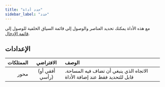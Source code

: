 ```yaml
---
title: "حدد أداة"
sidebar_label: "حدد"
---
```



مع هذه الأداة يمكنك تحديد العناصر والوصول إلى قائمة السياق الخلفية للوصول إلى [قائمة الإدخال](../insert).

## الإعدادات

| الممتلكات |   الافتراضي    | الوصف                                                                     |
| ---------:|:--------------:|:------------------------------------------------------------------------- |
|      محور | (أفقي أو رأسي) | الاتجاه الذي ينبغي أن تضاف فيه المساحة. قابل للتحديد فقط عند إضافة الأداة |
